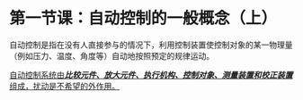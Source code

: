 # 第一节课：自动控制的一般概念（上）

自动控制是指在没有人直接参与的情况下，利用控制装置使控制对象的某一物理量（例如压力、温度、角度等）自动地按照预定的规律运动。


[自动控制系统由***比较元件、放大元件、执行机构、控制对象、测量装置和校正装置***组成，扰动是不希望的外作用。]([https://www.bilibili.com/video/BV1LKLPzfEm4?t=895.3]())


